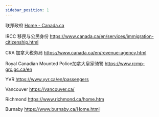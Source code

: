 ```yaml
---
sidebar_position: 1
---
```


联邦政府
[Home - Canada.ca](https://www.canada.ca/en.html)

IRCC 移民与公民身份
https://www.canada.ca/en/services/immigration-citizenship.html

CRA 加拿大税务局
https://www.canada.ca/en/revenue-agency.html

Royal Canadian Mounted Police加拿大皇家骑警
https://www.rcmp-grc.gc.ca/en

YVR
https://www.yvr.ca/en/passengers

Vancouver
https://vancouver.ca/

Richmond
https://www.richmond.ca/home.htm

Burnaby
https://www.burnaby.ca/Home.html
